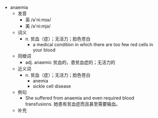 - anaemia
  - 发音
    - 英 /ə'niːmɪə/
    - 美 /ə'ni:mjə/
  - 词义
    - n. 贫血（症）；无活力；脸色苍白
      - a medical condition in which there are too few red cells in your blood
  - 同根词
    - adj. anaemic 贫血的，患贫血症的；无活力的
  - 近义词
    - n. 贫血（症）；无活力；脸色苍白
      - anemia
      - sickle cell disease
  - 例句
    - She suffered from anaemia and even required blood transfusions. 她患有贫血症而且甚至需要输血。
  - 补充